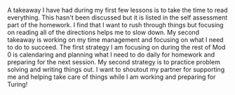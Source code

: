 A takeaway I have had during my first few lessons is to take the time to read everything. This hasn't been discussed but it is listed in the self assessment part of the homework. I find that I want to rush through things but focusing on reading all of the directions helps me to slow down.
My second takeaway is working on my time management and focusing on what I need to do to succeed.
The first strategy I am focusing on during the rest of Mod 0 is calendaring and planning what I need to do daily for homework and preparing for the next session.
My second strategy is to practice problem solving and writing things out.
I want to shoutout my partner for supporting me and helping take care of things while I am working and preparing for Turing!
